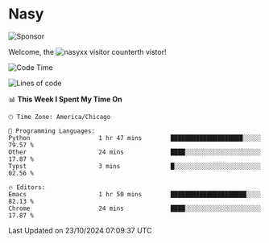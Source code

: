 # Nasy

<!--
<p align="center">
<img height="200" src="https://github-readme-stats.vercel.app/api?username=nasyxx&count_private=true&show_icons=true&theme=dracula&include_all_commits=true"/>
<img height="200" src="https://github-readme-stats.vercel.app/api/top-langs/?username=nasyxx&theme=dracula&hide=html,jupyter+notebook&count_private=true&show_icons=true"/>
</p>

  
----------------
-->

![Sponsor](https://img.shields.io/static/v1.svg?label=Sponsor&message=%E2%9D%A4&logo=GitHub&style=flat&color=pink)
 
Welcome, the ![nasyxx visitor counter](https://count.getloli.com/get/@nasyxx?theme=rule34)th vistor!
 
<!--START_SECTION:waka-->
![Code Time](http://img.shields.io/badge/Code%20Time-4%2C699%20hrs%2016%20mins-blue)

![Lines of code](https://img.shields.io/badge/From%20Hello%20World%20I%27ve%20Written-6.3%20million%20lines%20of%20code-blue)

📊 **This Week I Spent My Time On** 

```text
🕑︎ Time Zone: America/Chicago

💬 Programming Languages: 
Python                   1 hr 47 mins        ████████████████████░░░░░   79.57 % 
Other                    24 mins             ████░░░░░░░░░░░░░░░░░░░░░   17.87 % 
Typst                    3 mins              █░░░░░░░░░░░░░░░░░░░░░░░░   02.56 % 

🔥 Editors: 
Emacs                    1 hr 50 mins        █████████████████████░░░░   82.13 % 
Chrome                   24 mins             ████░░░░░░░░░░░░░░░░░░░░░   17.87 % 
```


 Last Updated on 23/10/2024 07:09:37 UTC
<!--END_SECTION:waka-->

<!-- ![visitors](https://visitor-badge.laobi.icu/badge?page_id=nasyxx.nasyxx) -->
